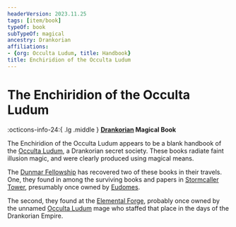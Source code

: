 ```yaml
---
headerVersion: 2023.11.25
tags: [item/book]
typeOf: book
subTypeOf: magical
ancestry: Drankorian
affiliations:
- {org: Occulta Ludum, title: Handbook}
title: Enchiridion of the Occulta Ludum
---
```

# The Enchiridion of the Occulta Ludum
:octicons-info-24:{ .lg .middle } **[Drankorian](<../../history/drankorian-era/drankorian-empire.md>) Magical Book**  

The Enchiridion of the Occulta Ludum appears to be a blank handbook of the [Occulta Ludum](<../../groups/drankorian-societies/occulta-ludum.md>), a Drankorian secret society. These books radiate faint illusion magic, and were clearly produced using magical means. 


The [Dunmar Fellowship](<../../people/pcs/dunmar-fellowship/dunmar-fellowship.md>) has recovered two of these books in their travels. One, they found in among the surviving books and papers in [Stormcaller Tower](<../../gazetteer/greater-dunmar/dunmari-basin/stormcaller-tower.md>), presumably once owned by [Eudomes](<../../people/historical-figures/eudomes.md>). 

The second, they found at the [Elemental Forge](<../../gazetteer/western-green-sea/cymea/elemental-forge.md>), probably once owned by the unnamed [Occulta Ludum](<../../groups/drankorian-societies/occulta-ludum.md>) mage who staffed that place in the days of the Drankorian Empire. 


